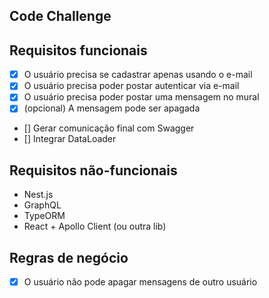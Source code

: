Code Challenge
----------------


## Requisitos funcionais
- [x] O usuário precisa se cadastrar apenas usando o e-mail
- [x] O usuário precisa poder postar autenticar via e-mail
- [x] O usuário precisa poder postar uma mensagem no mural
- [x] (opcional) A mensagem pode ser apagada
- [] Gerar comunicação final com Swagger
- [] Integrar DataLoader

## Requisitos não-funcionais
- Nest.js
- GraphQL
- TypeORM
- React + Apollo Client (ou outra lib)


## Regras de negócio
- [x] O usuário não pode apagar mensagens de outro usuário